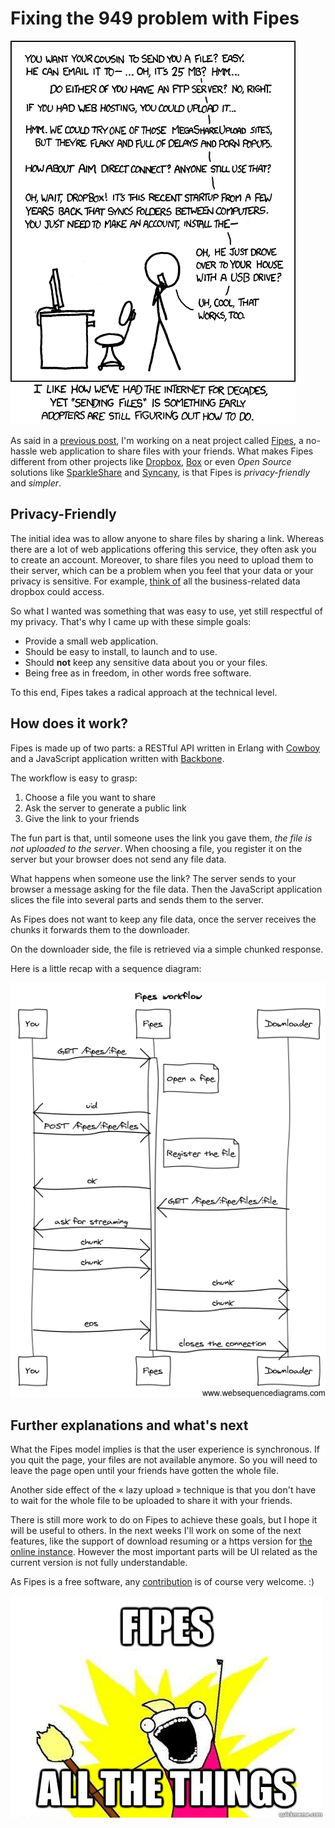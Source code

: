 Fixing the 949 problem with Fipes
=================================

[![img](/assets/images/xkcd-949-file-transfer.png)](https://xkcd.com/949/)

As said in a [previous post](/blog/backbone-tnetstrings-0.1.0.html),
I'm working on a neat project called [Fipes](http://fipelines.org), a
no-hassle web application to share files with your friends. What makes
Fipes different from other projects like
[Dropbox](https://www.dropbox.com), [Box](http://box.com) or even
*Open Source* solutions like [SparkleShare](http://sparkleshare.org/) and
[Syncany](http://www.syncany.org/), is that Fipes is
*privacy-friendly* and *simpler*.


Privacy-Friendly
----------------

The initial idea was to allow anyone to share files by sharing a link.
Whereas there are a lot of web applications offering this service,
they often ask you to create an account. Moreover, to share files you
need to upload them to their server, which can be a problem when you
feel that your data or your privacy is sensitive. For example, [think
of](http://www.wired.com/threatlevel/2011/05/dropbox-ftc/) all the
business-related data dropbox could access.

So what I wanted was something that was easy to use, yet still
respectful of my privacy. That's why I came up with these simple
goals:

  - Provide a small web application.
  - Should be easy to install, to launch and to use.
  - Should **not** keep any sensitive data about you or your files.
  - Being free as in freedom, in other words free software.

To this end, Fipes takes a radical approach at the technical level.

How does it work?
-----------------

Fipes is made up of two parts: a RESTful API written in Erlang with
[Cowboy](https://github.com/extend/cowboy) and a JavaScript
application written with
[Backbone](http://documentcloud.github.com/backbone).

The workflow is easy to grasp:

  1. Choose a file you want to share
  2. Ask the server to generate a public link
  3. Give the link to your friends

The fun part is that, until someone uses the link you gave them, *the
file is not uploaded to the server*. When choosing a file, you
register it on the server but your browser does not send any file
data.

What happens when someone use the link? The server sends to your
browser a message asking for the file data. Then the JavaScript
application slices the file into several parts and sends them to the
server.

As Fipes does not want to keep any file data, once the server
receives the chunks it forwards them to the downloader.

On the downloader side, the file is retrieved via a simple chunked
response.

Here is a little recap with a sequence diagram:

![Fipes Sequence Diagram](/assets/images/fipes-seq-diag.png)

Further explanations and what's next
------------------------------------

What the Fipes model implies is that the user experience is
synchronous.  If you quit the page, your files are not available
anymore. So you will need to leave the page open until your friends
have gotten the whole file.

Another side effect of the « lazy upload » technique is that you don't
have to wait for the whole file to be uploaded to share it with your
friends.

There is still more work to do on Fipes to achieve these goals, but I
hope it will be useful to others. In the next weeks I'll work on some
of the next features, like the support of download resuming or a https
version for [the online instance](http://fipelines.org). However the
most important parts will be UI related as the current version is not
fully understandable.

As Fipes is a free software, any
[contribution](http://github.com/tOkeshu/fipes) is of course very
welcome. :)

![img](/assets/images/fipes-all-the-things.jpg)

